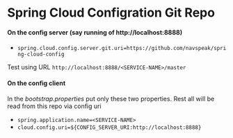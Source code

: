 # Spring Cloud Configration Git Repo

#### On the config server (say running of http://localhost:8888)
- `spring.cloud.config.server.git.uri=https://github.com/navspeak/spring-cloud-config`

Test using URL `http://localhost:8888/<SERVICE-NAME>/master`

#### On the config client
In the *bootstrap.properties* put only these two properties. Rest all will be read from this repo via config uri
 - `spring.application.name=<SERVICE-NAME>`
 - `cloud.config.uri=${CONFIG_SERVER_URI:http://localhost:8888}`
   
